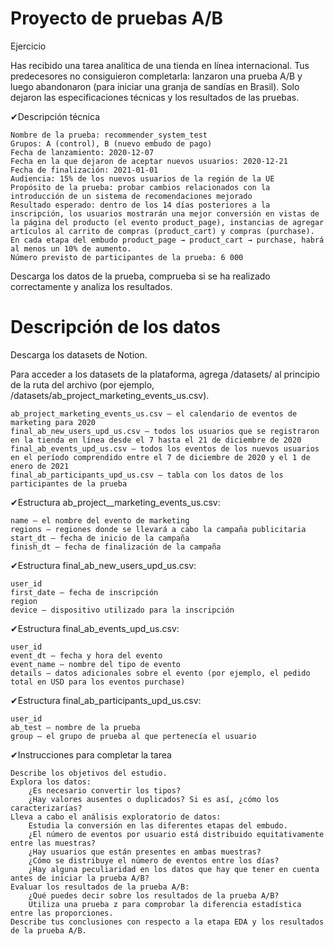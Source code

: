 # Proyecto de pruebas A/B

Ejercicio

Has recibido una tarea analítica de una tienda en línea internacional. Tus predecesores no consiguieron completarla: lanzaron una prueba A/B y luego abandonaron (para iniciar una granja de sandías en Brasil). Solo dejaron las especificaciones técnicas y los resultados de las pruebas.

✔Descripción técnica

    Nombre de la prueba: recommender_system_test
    Grupos: А (control), B (nuevo embudo de pago)
    Fecha de lanzamiento: 2020-12-07
    Fecha en la que dejaron de aceptar nuevos usuarios: 2020-12-21
    Fecha de finalización: 2021-01-01
    Audiencia: 15% de los nuevos usuarios de la región de la UE
    Propósito de la prueba: probar cambios relacionados con la introducción de un sistema de recomendaciones mejorado
    Resultado esperado: dentro de los 14 días posteriores a la inscripción, los usuarios mostrarán una mejor conversión en vistas de la página del producto (el evento product_page), instancias de agregar artículos al carrito de compras (product_cart) y compras (purchase). En cada etapa del embudo product_page → product_cart → purchase, habrá al menos un 10% de aumento.
    Número previsto de participantes de la prueba: 6 000

Descarga los datos de la prueba, comprueba si se ha realizado correctamente y analiza los resultados.

# Descripción de los datos

Descarga los datasets de Notion.

Para acceder a los datasets de la plataforma, agrega /datasets/ al principio de la ruta del archivo (por ejemplo, /datasets/ab_project_marketing_events_us.csv).

    ab_project_marketing_events_us.csv — el calendario de eventos de marketing para 2020
    final_ab_new_users_upd_us.csv — todos los usuarios que se registraron en la tienda en línea desde el 7 hasta el 21 de diciembre de 2020
    final_ab_events_upd_us.csv — todos los eventos de los nuevos usuarios en el período comprendido entre el 7 de diciembre de 2020 y el 1 de enero de 2021
    final_ab_participants_upd_us.csv — tabla con los datos de los participantes de la prueba

✔Estructura ab_project__marketing_events_us.csv:

    name — el nombre del evento de marketing
    regions — regiones donde se llevará a cabo la campaña publicitaria
    start_dt — fecha de inicio de la campaña
    finish_dt — fecha de finalización de la campaña

✔Estructura final_ab_new_users_upd_us.csv:

    user_id
    first_date — fecha de inscripción
    region
    device — dispositivo utilizado para la inscripción

✔Estructura final_ab_events_upd_us.csv:

    user_id
    event_dt — fecha y hora del evento
    event_name — nombre del tipo de evento
    details — datos adicionales sobre el evento (por ejemplo, el pedido total en USD para los eventos purchase)

✔Estructura final_ab_participants_upd_us.csv:

    user_id
    ab_test — nombre de la prueba
    group — el grupo de prueba al que pertenecía el usuario

✔Instrucciones para completar la tarea

    Describe los objetivos del estudio.
    Explora los datos:
        ¿Es necesario convertir los tipos?
        ¿Hay valores ausentes o duplicados? Si es así, ¿cómo los caracterizarías?
    Lleva a cabo el análisis exploratorio de datos:
        Estudia la conversión en las diferentes etapas del embudo.
        ¿El número de eventos por usuario está distribuido equitativamente entre las muestras?
        ¿Hay usuarios que están presentes en ambas muestras?
        ¿Cómo se distribuye el número de eventos entre los días?
        ¿Hay alguna peculiaridad en los datos que hay que tener en cuenta antes de iniciar la prueba A/B?
    Evaluar los resultados de la prueba A/B:
        ¿Qué puedes decir sobre los resultados de la prueba A/B?
        Utiliza una prueba z para comprobar la diferencia estadística entre las proporciones.
    Describe tus conclusiones con respecto a la etapa EDA y los resultados de la prueba A/B.
